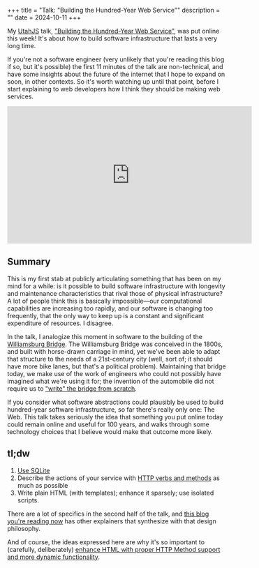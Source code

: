 +++
title = "Talk: \"Building the Hundred-Year Web Service\""
description = ""
date = 2024-10-11
+++

<style>
iframe {
  display: block;
  margin: 10px auto;
}
</style>

My [UtahJS](https://utahjs.com/) talk, ["Building the Hundred-Year Web Service"](https://www.youtube.com/watch?v=lASLZ9TgXyc), was put online this week!
It's about how to build software infrastructure that lasts a very long time.

If you're not a software engineer (very unlikely that you're reading this blog if so, but it's possible) the first 11 minutes of the talk are non-technical, and have some insights about the future of the internet that I hope to expand on soon, in other contexts.
So it's worth watching up until that point, before I start explaining to web developers how I think they should be making web services.

<iframe width="560" height="315" src="https://www.youtube-nocookie.com/embed/lASLZ9TgXyc?si=QbvceWOSzarlGWVr" title="YouTube video player" frameborder="0" allow="accelerometer; autoplay; clipboard-write; encrypted-media; gyroscope; picture-in-picture; web-share" referrerpolicy="strict-origin-when-cross-origin" allowfullscreen></iframe>

## Summary

This is my first stab at publicly articulating something that has been on my mind for a while: is it possible to build software infrastructure with longevity and maintenance characteristics that rival those of physical infrastructure?
A lot of people think this is basically impossible—our computational capabilities are increasing too rapidly, and our software is changing too frequently, that the only way to keep up is a constant and significant expenditure of resources.
I disagree.

In the talk, I analogize this moment in software to the building of the [Williamsburg Bridge](https://en.wikipedia.org/wiki/Williamsburg_Bridge).
The Williamsburg Bridge was conceived in the 1800s, and built with horse-drawn carriage in mind, yet we've been able to adapt that structure to the needs of a 21st-century city (well, sort of; it should have more bike lanes, but that's a political problem).
Maintaining that bridge today, we make use of the work of engineers who could not possibly have imagined what we're using it for; the invention of the automobile did not require us to ["write" the bridge from scratch](https://www.joelonsoftware.com/2000/04/06/things-you-should-never-do-part-i/).

If you consider what software abstractions could plausibly be used to build hundred-year software infrastructure, so far there's really only one: The Web.
This talk takes seriously the idea that something you put online today could remain online and useful for 100 years, and walks through some technology choices that I believe would make that outcome more likely.

## tl;dw

1. [Use SQLite](https://blog.wesleyac.com/posts/consider-sqlite)
2. Describe the actions of your service with [HTTP verbs and methods](https://alexanderpetros.com/triptych/form-http-methods#REST-in%20Practice) as much as possible
3. Write plain HTML (with templates); enhance it sparsely; use isolated scripts.

There are a lot of specifics in the second half of the talk, and [this blog you're reading now](/blog) has other explainers that synthesize with that design philosophy.

And of course, the ideas expressed here are why it's so important to (carefully, deliberately) [enhance HTML with proper HTTP Method support and more dynamic functionality](https://alexanderpetros.com/triptych/).
